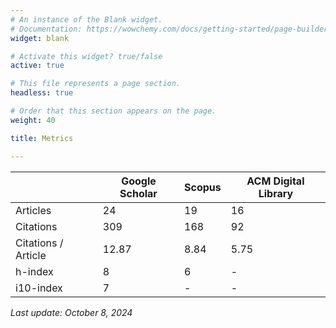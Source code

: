 ```yaml
---
# An instance of the Blank widget.
# Documentation: https://wowchemy.com/docs/getting-started/page-builder/
widget: blank

# Activate this widget? true/false
active: true

# This file represents a page section.
headless: true

# Order that this section appears on the page.
weight: 40

title: Metrics

---
```


|                     | Google Scholar | Scopus | ACM Digital Library |
|---------------------|----------------|--------|---------------------|
| Articles            | 24             | 19	    | 16                  |
| Citations           | 309            | 168    | 92                  |
| Citations / Article | 12.87          | 8.84   | 5.75                |
| h-index             | 8              | 6      | -                   |
| i10-index           | 7              | -      | -                   |

*Last update: October 8, 2024*